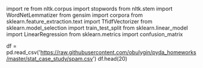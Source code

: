 import re
from nltk.corpus import stopwords
from nltk.stem import WordNetLemmatizer
from gensim import corpora
from sklearn.feature_extraction.text import TfidfVectorizer
from sklearn.model_selection import train_test_split
from sklearn.linear_model import LinearRegression
from sklearn.metrics import confusion_matrix

df = pd.read_csv('https://raw.githubusercontent.com/obulygin/pyda_homeworks/master/stat_case_study/spam.csv')
df.head(20)
